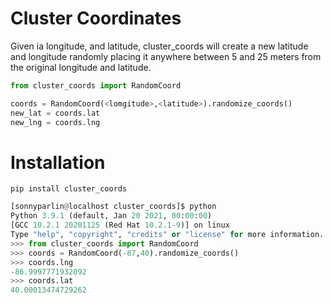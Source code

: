 # Cluster Coordinates

Given ia longitude, and latitude, cluster_coords will create a new latitude and longitude randomly placing it anywhere between 5 and 25 meters from the original longitude and latitude.

```python
from cluster_coords import RandomCoord

coords = RandomCoord(<lomgitude>,<latitude>).randomize_coords()
new_lat = coords.lat
new_lng = coords.lng
```

# Installation
```pip install cluster_coords```

```python
[sonnyparlin@localhost cluster_coords]$ python
Python 3.9.1 (default, Jan 20 2021, 00:00:00) 
[GCC 10.2.1 20201125 (Red Hat 10.2.1-9)] on linux
Type "help", "copyright", "credits" or "license" for more information.
>>> from cluster_coords import RandomCoord
>>> coords = RandomCoord(-87,40).randomize_coords()
>>> coords.lng
-86.9997771932092
>>> coords.lat
40.00013474729262
